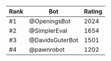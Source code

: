 Rank|Bot|Rating
---|---|---
#1|@OpeningsBot|2024
#2|@SimplerEval|1654
#3|@DavidsGuterBot|1501
#4|@pawnrobot|1202
